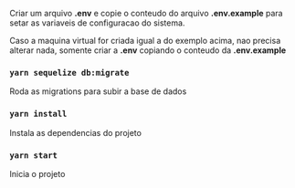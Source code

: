 Criar um arquivo **.env** e copie o conteudo do arquivo **.env.example** para setar as variaveis de configuracao do sistema.

Caso a maquina virtual for criada igual a do exemplo acima, nao precisa alterar nada, somente criar a **.env** copiando o conteudo da **.env.example**

### `yarn sequelize db:migrate`
Roda as migrations para subir a base de dados

### `yarn install`
Instala as dependencias do projeto

### `yarn start`
Inicia o projeto